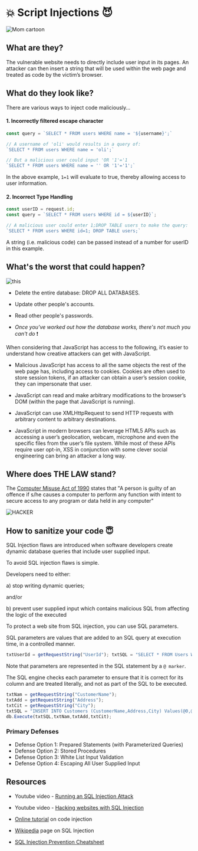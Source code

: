 # :collision: Script Injections :smiling_imp:

![Mom cartoon](https://imgs.xkcd.com/comics/exploits_of_a_mom.png)

## What are they?

The vulnerable website needs to directly include user input in its pages. An attacker can then insert a string that will be used within the web page and treated as code by the victim’s browser.

## What do they look like?

There are various ways to inject code maliciously...

#### 1. Incorrectly filtered escape character

```js
const query = `SELECT * FROM users WHERE name = '${username}';`

// A username of 'oli' would results in a query of:
`SELECT * FROM users WHERE name = 'oli';`

// But a malicious user could input 'OR '1'='1
`SELECT * FROM users WHERE name = '' OR '1'='1';`

```

In the above example, `1=1` will evaluate to true, thereby allowing access to user information.

#### 2. Incorrect Type Handling

```js
const userID = request.id;
const query = `SELECT * FROM users WHERE id = ${userID}`;

// A malicious user could enter 1;DROP TABLE users to make the query:
`SELECT * FROM users WHERE id=1; DROP TABLE users;`
```

A string (i.e. malicious code) can be passed instead of a number for userID in this example.

## What's the worst that could happen?

![this](https://media.giphy.com/media/UStsn0sQSC69a/giphy.gif)

- Delete the entire database: DROP ALL DATABASES.

- Update other people's accounts.

- Read other people's passwords.

- _Once you've worked out how the database works, there's not much you can't do_ :exclamation:

When considering that JavaScript has access to the following, it’s easier to understand how creative attackers can get with JavaScript.

- Malicious JavaScript has access to all the same objects the rest of the web page has, including access to cookies. Cookies are often used to store session tokens, if an attacker can obtain a user’s session cookie, they can impersonate that user.

- JavaScript can read and make arbitrary modifications to the browser’s DOM (within the page that JavaScript is running).

- JavaScript can use XMLHttpRequest to send HTTP requests with arbitrary content to arbitrary destinations.

- JavaScript in modern browsers can leverage HTML5 APIs such as accessing a user’s geolocation, webcam, microphone and even the specific files from the user’s file system. While most of these APIs require user opt-in, XSS in conjunction with some clever social engineering can bring an attacker a long way.

## Where does THE LAW stand?

The [Computer Misuse Act of 1990](http://www.legislation.gov.uk/ukpga/1990/18/section/1) states that "A person is guilty of an offence if s/he causes a computer to perform any function with intent to secure access to any program or data held in any computer"

![HACKER](https://media.giphy.com/media/xT8qB2HYA1vVSxooSY/giphy.gif)


## How to sanitize your code :innocent:

SQL Injection flaws are introduced when software developers create dynamic database queries that include user supplied input.

To avoid SQL injection flaws is simple.

Developers need to either:

a) stop writing dynamic queries;

and/or

b) prevent user supplied input which contains malicious SQL from affecting the logic of the executed

To protect a web site from SQL injection, you can use SQL parameters.

SQL parameters are values that are added to an SQL query at execution time, in a controlled manner.

```js
txtUserId = getRequestString("UserId"); txtSQL = "SELECT * FROM Users WHERE UserId = @0"; db.Execute(txtSQL,txtUserId);
```

Note that parameters are represented in the SQL statement by a `@ marker`.

The SQL engine checks each parameter to ensure that it is correct for its column and are treated literally, and not as part of the SQL to be executed.

```js
txtNam = getRequestString("CustomerName");
txtAdd = getRequestString("Address");
txtCit = getRequestString("City");
txtSQL = "INSERT INTO Customers (CustomerName,Address,City) Values(@0,@1,@2)";
db.Execute(txtSQL,txtNam,txtAdd,txtCit);
```

### Primary Defenses

- Defense Option 1: Prepared Statements (with Parameterized Queries)
- Defense Option 2: Stored Procedures
- Defense Option 3: White List Input Validation
- Defense Option 4: Escaping All User Supplied Input

## Resources

- Youtube video - [Running an SQL Injection Attack](https://www.youtube.com/watch?v=ciNHn38EyRc)

- Youtube video - [Hacking websites with SQL Injection](https://www.youtube.com/watch?v=_jKylhJtPmI)

- [Online tutorial](https://www.codebashing.com/sql_demo) on code injection
- [Wikipedia](https://en.wikipedia.org/wiki/SQL_injection) page on SQL Injection
- [SQL Injection Prevention Cheatsheet](https://www.owasp.org/index.php/SQL_Injection_Prevention_Cheat_Sheet)
